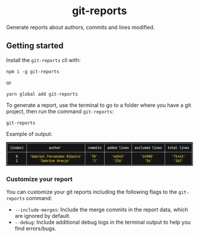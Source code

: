 <div align="center">
  <h1>git-reports</h1>
</div>

Generate reports about authors, commits and lines modified.

## Getting started

Install the `git-reports` cli with:

```
npm i -g git-reports
```

or

```
yarn global add git-reports
```

To generate a report, use the terminal to go to a folder where you have a git project, then run the command `git-reports`:

```
git-reports
```

Example of output:

![output_example](https://raw.githubusercontent.com/gabsschrodinger/git-reports/main/assets/report-example.png)

### Customize your report

You can customize your git reports including the following flags to the `git-reports` command:

- `--include-merges`: Include the merge commits in the report data, which are ignored by default.
- `--debug`: Include additional debug logs in the terminal output to help you find errors/bugs.
